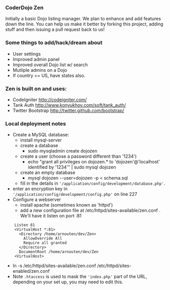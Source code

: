 ### CoderDojo Zen
Initially a basic Dojo listing manager. We plan to enhance and add features down 
the line. You can help us make it better by forking this project, adding stuff and then issuing
a pull request back to us!

### Some things to add/hack/dream about
- User settings
- Improved admin panel
- Improved overall Dojo list w/ search
- Mutliple admins on a Dojo
- If country == US, have states also.

### Zen is built on and uses: 
- CodeIgniter http://codeigniter.com/
- Tank Auth http://www.konyukhov.com/soft/tank_auth/
- Twitter Bootstrap http://twitter.github.com/bootstrap/

### Local deployment notes 
- Create a MySQL database:
  - install mysql-server 
  - create a database
    - sudo mysqladmin create dojozen
  - create a user (choose a password different than '1234')
    - echo "grant all privileges on dojozen.* to 'dojozen'@'localhost' identified by '1234'" | sudo mysql dojozen
  - create an empty database
    - mysql dojozen --user=dojozen -p < schema.sql
  - fill in the details in  `'/application/config/development/database.php'`. 
- enter an encryption key in `'/application/config/development/config.php'` on line 227
- Configure a webserver
  - install apache (sometimes known as 'httpd')
  - add a new configuration file at /etc/httpd/sites-available/zen.conf . We'll have it listen on port :81

```
    Listen 81
    <VirtualHost *:81>
      <Directory /home/arnouten/dev/Zen>
        AllowOverride All
        Require all granted
      </Directory>
      DocumentRoot /home/arnouten/dev/Zen
    <VirtualHost>
```

  - ln -s /etc/httpd/sites-available/zen.conf /etc/httpd/sites-enabled/zen.conf
  - Note `.htaccess` is used to mask the `'index.php'` part of the URL, depending on your set up, you may need to edit this. 
